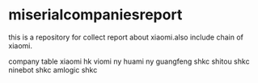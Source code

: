 # miserialcompaniesreport
this is a repository for collect report about xiaomi.also include chain of xiaomi.

company table
xiaomi hk
viomi ny
huami ny
guangfeng shkc
shitou shkc
ninebot shkc
amlogic shkc
